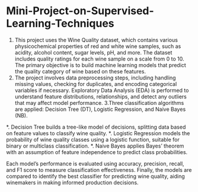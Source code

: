 # Mini-Project-on-Supervised-Learning-Techniques
1. This project uses the Wine Quality dataset, which contains various physicochemical properties of red and white wine samples, such as acidity, alcohol content, sugar levels, pH, and more. The dataset includes quality ratings for each wine sample on a scale from 0 to 10. The primary objective is to build machine learning models that predict the quality category of wine based on these features.
2. The project involves data preprocessing steps, including handling missing values, checking for duplicates, and encoding categorical variables if necessary. Exploratory Data Analysis (EDA) is performed to understand feature distributions, relationships, and detect any outliers that may affect model performance.
3.Three classification algorithms are applied: Decision Tree (DT), Logistic Regression, and Naive Bayes (NB).

*. Decision Tree builds a tree-like model of decisions, splitting data based on feature values to classify wine quality.
*. Logistic Regression models the probability of wine quality classes using a logistic function, suitable for binary or multiclass classification.
*. Naive Bayes applies Bayes’ theorem with an assumption of feature independence to predict class probabilities.

Each model’s performance is evaluated using accuracy, precision, recall, and F1 score to measure classification effectiveness. Finally, the models are compared to identify the best classifier for predicting wine quality, aiding winemakers in making informed production decisions.
